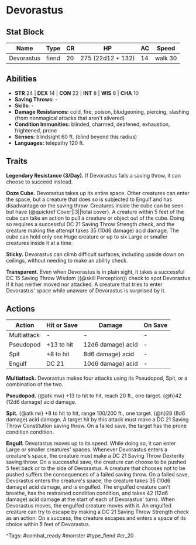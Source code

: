 # Devorastus

## Stat Block

| Name | Type | CR | HP | AC | Speed |
|------|------|----|----|----|-------|
| Devorastus | fiend | 20 | 275 (22d12 + 132) | 14 | walk 30 |

## Abilities

- **STR** 24 | **DEX** 14 | **CON** 22 | **INT** 8 | **WIS** 6 | **CHA** 10
- **Saving Throws:** -  
- **Skills:** -  
- **Damage Resistances:** cold, fire, poison, bludgeoning, piercing, slashing (from nonmagical attacks that aren't silvered)  
- **Condition Immunities:** blinded, charmed, deafened, exhaustion, frightened, prone  
- **Senses:** blindsight 60 ft. (blind beyond this radius)  
- **Languages:** telepathy 120 ft.

## Traits

**Legendary Resistance (3/Day).** If Devorastus fails a saving throw, it can choose to succeed instead.

**Ooze Cube.** Devorastus takes up its entire space. Other creatures can enter the space, but a creature that does so is subjected to Engulf and has disadvantage on the saving throw. Creatures inside the cube can be seen but have {@quickref Cover||3||total cover}. A creature within 5 feet of the cube can take an action to pull a creature or object out of the cube. Doing so requires a successful DC 21 Saving Throw Strength check, and the creature making the attempt takes 35 (10d6 damage) acid damage. The cube can hold only one Huge creature or up to six Large or smaller creatures inside it at a time.

**Sticky.** Devorastus can climb difficult surfaces, including upside down on ceilings, without needing to make an ability check.

**Transparent.** Even when Devorastus is in plain sight, it takes a successful DC 15 Saving Throw Wisdom ({@skill Perception}) check to spot Devorastus if it has neither moved nor attacked. A creature that tries to enter Devorastus' space while unaware of Devorastus is surprised by it.


## Actions

| Action | Hit or Save | Damage | On Save |
|--------|--------------|--------|----------|
| Multiattack | - | - | - |
| Pseudopod | +13 to hit | 12d6 damage) acid | - |
| Spit | +8 to hit | 8d6 damage) acid | - |
| Engulf | DC 21 | 10d6 damage) acid | - |

**Multiattack.** Devorastus makes four attacks using its Pseudopod, Spit, or a combination of the two.

**Pseudopod.** {@atk mw} +13 to hit to hit, reach 20 ft., one target. {@h}42 (12d6 damage) acid damage.

**Spit.** {@atk rw} +8 to hit to hit, range 100/200 ft., one target. {@h}28 (8d6 damage) acid damage. A target hit by this attack must make a DC 21 Saving Throw Constitution saving throw. On a failed save, the target has the prone condition condition.

**Engulf.** Devorastus moves up to its speed. While doing so, it can enter Large or smaller creatures' spaces. Whenever Devorastus enters a creature's space, the creature must make a DC 21 Saving Throw Dexterity saving throw. On a successful save, the creature can choose to be pushed 5 feet back or to the side of Devorastus. A creature that chooses not to be pushed suffers the consequences of a failed saving throw. On a failed save, Devorastus enters the creature's space, the creature takes 35 (10d6 damage) acid damage, and is engulfed. The engulfed creature can't breathe, has the restrained condition condition, and takes 42 (12d6 damage) acid damage at the start of each of Devorastus' turns. When Devorastus moves, the engulfed creature moves with it. An engulfed creature can try to escape by making a DC 21 Saving Throw Strength check as an action. On a success, the creature escapes and enters a space of its choice within 5 feet of Devorastus.


^Tags: #combat_ready #monster #type_fiend #cr_20